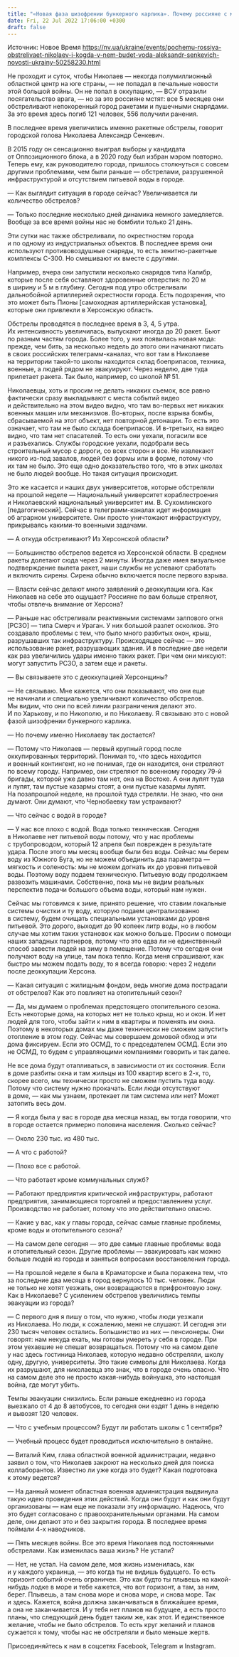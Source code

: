```yaml
---
title: "«Новая фаза шизофрении бункерного карлика». Почему россияне с маниакальным упрямством обстреливают Николаев — мэр Александр Сенкевич"
date: Fri, 22 Jul 2022 17:06:00 +0300
draft: false
---
```

Источник: Новое Время https://nv.ua/ukraine/events/pochemu-rossiya-obstrelivaet-nikolaev-i-kogda-v-nem-budet-voda-aleksandr-senkevich-novosti-ukrainy-50258230.html


Не проходит и суток, чтобы Николаев — некогда полумиллионный областной центр на юге страны, — не попадал в печальные новости этой большой войны. Он не попал в оккупацию, — ВСУ отразили посягательство врага, — но за это россияне мстят: все 5 месяцев они обстреливают непокоренный город ракетами и пушечными снарядами. За это время здесь погиб 121 человек, 556 получили ранения.

В последнее время увеличились именно ракетные обстрелы, говорит городской голова Николаева Александр Сенкевич.

В 2015 году он сенсационно выиграл выборы у кандидата от Оппозиционного блока, а в 2020 году был избран мэром повторно. Теперь ему, как руководителю города, пришлось столкнуться с совсем другими проблемами, чем были раньше — обстрелами, разрушенной инфраструктурой и отсутствием питьевой воды в городе.

— Как выглядит ситуация в городе сейчас? Увеличивается ли количество обстрелов?

— Только последние несколько дней динамика немного замедляется. Вообще за все время войны нас не бомбили только 21 день.

Эти сутки нас также обстреливали, по окрестностям города и по одному из индустриальных объектов. В последнее время они используют противовоздушные снаряды, то есть зенитно-ракетные комплексы С-300. Но смешивают их вместе с другими.

Например, вчера они запустили несколько снарядов типа Калибр, которые после себя оставляют здоровенные отверстия: по 20 м в ширину и 5 м в глубину. Сегодня под утро обстреливали дальнобойной артиллерией окрестности города. Есть подозрения, что это может быть Пионы [самоходная артиллерийская установка], которые они привлекли в Херсонскую область.

Обстрелы проводятся в последнее время в 3, 4, 5 утра. Их интенсивность увеличилась, выпускают иногда до 20 ракет. Бьют по разным частям города. Более того, у них появилась новая мода: прежде, чем бить, за несколько недель до этого они начинают писать в своих российских телеграмм-каналах, что вот там в Николаеве на территории такой-то школы находится склад боеприпасов, техника, военные, а людей рядом не эвакуируют. Через неделю, две туда прилетает ракета. Так было, например, со школой № 51.

Николаевцы, хоть и просим не делать никаких съемок, все равно фактически сразу выкладывают с места событий видео и действительно на этом видео видно, что там во-первых нет никаких военных машин или механизмов. Во-вторых, после взрыва бомбы, сбрасываемой на этот объект, нет повторной детонации. То есть это означает, что там не было склада боеприпасов. И в-третьих, на видео видно, что там нет спасателей. То есть они уехали, погасили все и разъехались. Службы городские уехали, подобрали весь строительный мусор с дороги, со всех сторон и все. Не извлекают никого из-под завалов, людей без формы или в форме, потому что их там не было. Это еще одно доказательство того, что в этих школах не было людей вообще. Но такая ситуация происходит.

Это же касается и наших двух университетов, которые обстреляли на прошлой неделе — Национальный университет кораблестроения и Николаевский национальный университет им. В. Сухомлинского [педагогический]. Сейчас в телеграмм-каналах идет информация об аграрном университете. Они просто уничтожают инфраструктуру, прикрываясь какими-то военными задачами.

— А откуда обстреливают? Из Херсонской области?

— Большинство обстрелов ведется из Херсонской области. В среднем ракеты долетают сюда через 2 минуты. Иногда даже имея визуальное подтверждение вылета ракет, наши службы не успевают сработать и включить сирены. Сирена обычно включается после первого взрыва.

— Власти сейчас делают много заявлений о деоккупации юга. Как Николаев на себе это ощущает? Россияне по вам больше стреляют, чтобы отвлечь внимание от Херсона?

— Раньше нас обстреливали реактивными системами залпового огня [РСЗО] — типа Смерч и Ураган. У них большой разлет осколков. Это создавало проблемы с тем, что было много разбитых окон, крыш, разрушавших так инфраструктуру. Происходящее сейчас — это использование ракет, разрушающих здания. И в последние две недели как раз увеличились удары именно таких ракет. При чем они миксуют: могут запустить РСЗО, а затем еще и ракеты.

— Вы связываете это с деоккупацией Херсонщины?

— Не связываю. Мне кажется, что они показывают, что они еще не начинали и специально увеличивают количество обстрелов. Мы видим, что они по всей линии разграничения делают это. И по Харькову, и по Никополю, и по Николаеву. Я связываю это с новой фазой шизофрении бункерного карлика.

— Но почему именно Николаеву так достается?

— Потому что Николаев — первый крупный город после оккупированных территорий. Понимая то, что здесь находится и военный контингент, но не понимая, где он находится, они стреляют по всему городу. Например, они стреляют по военному городку 79-й бригады, которой уже давно там нет, она на Востоке. А они лупят туда и лупят, там пустые казармы стоят, а они пустые казармы лупят. На позапрошлой неделе, на прошлой туда стреляли. Не знаю, что они думают. Они думают, что Чернобаевку там устраивают?

— Что сейчас с водой в городе?

— У нас все плохо с водой. Вода только техническая. Сегодня в Николаеве нет питьевой воды потому, что у нас проблемы с трубопроводом, который 12 апреля был поврежден в результате удара. После этого мы месяц вообще были без воды. Сейчас мы берем воду из Южного Буга, но не можем объединить два параметра — мягкость и соленость: мы не можем догнать их до уровня питьевой воды. Поэтому воду подаем техническую. Питьевую воду продолжаем развозить машинами. Собственно, пока мы не видим реальных перспектив подачи большого объема воды, который нам нужен.

Сейчас мы готовимся к зиме, принято решение, что ставим локальные системы очистки и ту воду, которую подаем централизованно в систему, будем очищать специальными установками до уровня питьевой. Это дорого, выходит до 90 копеек литр воды, но в любом случае мы хотим таких установок как можно больше. Просим о помощи наших западных партнеров, потому что это едва ли не единственный способ завести людей на зиму в помещение. Потому что сегодня они получают воду на улице, там пока тепло. Когда меня спрашивают, как быстро мы можем подать воду, то я всегда говорю: через 2 недели после деоккупации Херсона.

— Какая ситуация с жилищным фондом, ведь многие дома пострадали от обстрелов? Как это повлияет на отопительный сезон?

— Да, мы думаем о проблемах предстоящего отопительного сезона. Есть некоторые дома, на которых нет не только крыш, но и окон. И нет людей для того, чтобы зайти к ним в квартиры и поменять им окна. Поэтому в некоторых домах мы даже технически не сможем запустить отопление в этом году. Сейчас мы совершаем домовой обход и эти дома фиксируем. Если это ОСМД, то с председателем ОСМД. Если это не ОСМД, то будем с управляющими компаниями говорить и так далее.

Не все дома будут отапливаться, в зависимости от их состояния. Если в доме разбиты окна и там жильцы из 100 квартир всего в 2-х, то, скорее всего, мы технически просто не сможем пустить туда воду. Потому что систему нужно прокачать. Если люди отсутствуют в доме, — как мы узнаем, протекает ли там система или нет? Может затопить весь дом.

— Я когда была у вас в городе два месяца назад, вы тогда говорили, что в городе остается примерно половина населения. Сколько сейчас?

— Около 230 тыс. из 480 тыс.

— А что с работой?

— Плохо все с работой.

— Что работает кроме коммунальных служб?

— Работают предприятия критической инфраструктуры, работают предприятия, занимающиеся торговлей и предоставлением услуг. Производство не работает, потому что это действительно опасно.

— Какие у вас, как у главы города, сейчас самые главные проблемы, кроме воды и отопительного сезона?

— На самом деле сегодня — это две самые главные проблемы: вода и отопительный сезон. Другие проблемы — эвакуировать как можно больше людей из города и заняться вопросами восстановления города.

— На прошлой неделе я была в Краматорске и была поражена тем, что за последние два месяца в город вернулось 10 тыс. человек. Люди не только не хотят уезжать, они возвращаются в прифронтовую зону. Как в Николаеве? С усилением обстрелов увеличились темпы эвакуации из города?

— С первого дня я пишу о том, что нужно, чтобы люди уезжали из Николаева. Но люди, к сожалению, меня не слушают. И сегодня эти 230 тысяч человек остались. Большинство из них — пенсионеры. Они говорят: нам некуда ехать, мы готовы умереть у себя в городе. При этом уехавшие не спешат возвращаться. Потому что на самом деле у нас здесь гостиница Николаев, которую недавно обстреляли, школу одну, другую, университеты. Это такие символы для Николаева. Когда их разрушают, для николаевца это знак, что в городе очень опасно. Что на самом деле это не просто какая-нибудь войнушка, это настоящая война, где могут убить.

Темпы эвакуации снизились. Если раньше ежедневно из города выезжало от 4 до 8 автобусов, то сегодня они ездят 1 день в неделю и вывозят 120 человек.

— Что с учебным процессом? Будут ли работать школы с 1 сентября?

— Учебный процесс будет проводиться исключительно в онлайне.

— Виталий Ким, глава областной военной администрации, недавно заявил о том, что Николаев закроют на несколько дней для поиска коллаборантов. Известно ли уже когда это будет? Какая подготовка к этому ведется?

— На данный момент областная военная администрация выдвинула такую идею проведения этих действий. Когда они будут и как они будут организованы — нам еще не показали эту информацию. Надеюсь, что это будет согласовано с правоохранительными органами. На самом деле, они делают это и без закрытия города. В последнее время поймали 4-х наводчиков.

— Пять месяцев войны. Все это время Николаев под постоянными обстрелами. Как изменилась ваша жизнь? Не устали?

— Нет, не устал. На самом деле, моя жизнь изменилась, как и у каждого украинца, — это когда ты не видишь будущего. То есть горизонт событий очень ограничен. Это как будто ты плывешь на какой-нибудь лодке в море и тебе кажется, что вот горизонт, а там, за ним, берег. Плывешь, а там снова море и снова море, и снова море. Так и здесь. Кажется, война должна заканчиваться в ближайшее время, а она не заканчивается. И у тебя нет планов на будущее, а есть просто планы, что следующий день будет таким же, как этот. И единственное желание, чтобы не было обстрелов. То есть круг желаний и планов сужается к тому, чтобы нас не обстреляли и было меньше жертв.

Присоединяйтесь к нам в соцсетях Facebook, Telegram и Instagram.
